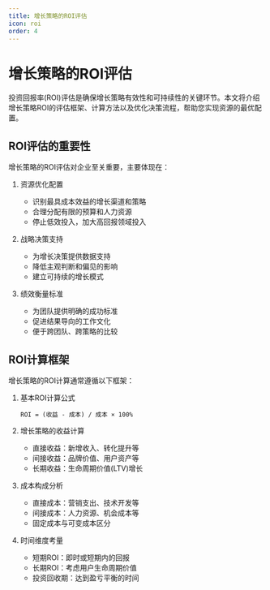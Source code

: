 ```yaml
---
title: 增长策略的ROI评估
icon: roi
order: 4
---
```


# 增长策略的ROI评估

投资回报率(ROI)评估是确保增长策略有效性和可持续性的关键环节。本文将介绍增长策略ROI的评估框架、计算方法以及优化决策流程，帮助您实现资源的最优配置。

## ROI评估的重要性

增长策略的ROI评估对企业至关重要，主要体现在：

1. 资源优化配置
   - 识别最具成本效益的增长渠道和策略
   - 合理分配有限的预算和人力资源
   - 停止低效投入，加大高回报领域投入

2. 战略决策支持
   - 为增长决策提供数据支持
   - 降低主观判断和偏见的影响
   - 建立可持续的增长模式

3. 绩效衡量标准
   - 为团队提供明确的成功标准
   - 促进结果导向的工作文化
   - 便于跨团队、跨策略的比较

## ROI计算框架

增长策略的ROI计算通常遵循以下框架：

1. 基本ROI计算公式
   ```
   ROI = (收益 - 成本) / 成本 × 100%
   ```

2. 增长策略的收益计算
   - 直接收益：新增收入、转化提升等
   - 间接收益：品牌价值、用户资产等
   - 长期收益：生命周期价值(LTV)增长

3. 成本构成分析
   - 直接成本：营销支出、技术开发等
   - 间接成本：人力资源、机会成本等
   - 固定成本与可变成本区分

4. 时间维度考量
   - 短期ROI：即时或短期内的回报
   - 长期ROI：考虑用户生命周期价值
   - 投资回收期：达到盈亏平衡的时间

